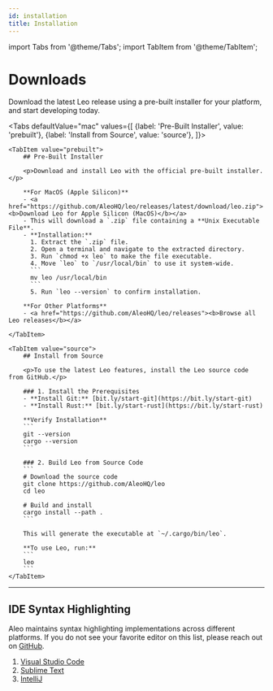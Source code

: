 ```yaml
---
id: installation
title: Installation
---
```


import Tabs from '@theme/Tabs';
import TabItem from '@theme/TabItem';

# Downloads

Download the latest Leo release using a pre-built installer for your platform, and start developing today.

<Tabs
    defaultValue="mac"
    values={[
        {label: 'Pre-Built Installer', value: 'prebuilt'},
        {label: 'Install from Source', value: 'source'},
    ]}>
    
    <TabItem value="prebuilt">
        ## Pre-Built Installer

        <p>Download and install Leo with the official pre-built installer.</p>

        **For MacOS (Apple Silicon)**
        - <a href="https://github.com/AleoHQ/leo/releases/latest/download/leo.zip"><b>Download Leo for Apple Silicon (MacOS)</b></a>  
        - This will download a `.zip` file containing a **Unix Executable File**.  
        - **Installation:**  
          1. Extract the `.zip` file.  
          2. Open a terminal and navigate to the extracted directory.  
          3. Run `chmod +x leo` to make the file executable.  
          4. Move `leo` to `/usr/local/bin` to use it system-wide.  
          ```
          mv leo /usr/local/bin
          ```
          5. Run `leo --version` to confirm installation.

        **For Other Platforms**
        - <a href="https://github.com/AleoHQ/leo/releases"><b>Browse all Leo releases</b></a>

    </TabItem>

    <TabItem value="source">
        ## Install from Source

        <p>To use the latest Leo features, install the Leo source code from GitHub.</p>

        ### 1. Install the Prerequisites
        - **Install Git:** [bit.ly/start-git](https://bit.ly/start-git)  
        - **Install Rust:** [bit.ly/start-rust](https://bit.ly/start-rust)

        **Verify Installation**
        ```
        git --version
        cargo --version
        ```

        ### 2. Build Leo from Source Code
        ```
        # Download the source code
        git clone https://github.com/AleoHQ/leo
        cd leo

        # Build and install
        cargo install --path .
        ```

        This will generate the executable at `~/.cargo/bin/leo`.

        **To use Leo, run:**
        ```
        leo
        ```
    </TabItem>

</Tabs>

-----

## IDE Syntax Highlighting

Aleo maintains syntax highlighting implementations across different platforms.
If you do not see your favorite editor on this list, please reach out on [GitHub](https://github.com/ProvableHQ/welcome/issues/new).

1. [Visual Studio Code](06_tooling.md#vs-code)
2. [Sublime Text](06_tooling.md#sublime-text)
3. [IntelliJ](06_tooling.md#intellij)
